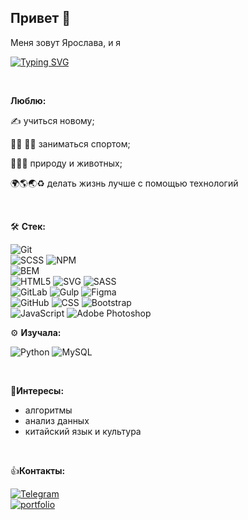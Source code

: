 ## Привет 👋

Меня зовут Ярослава, и я 

[![Typing SVG](https://readme-typing-svg.demolab.com?font=Fira+Code&weight=700&duration=4500&pause=1000&color=02C224&background=FFFFFF00&vCenter=true&random=false&width=435&lines=Junior+Frontend+Developer+🌿)](https://git.io/typing-svg)

<br>

**Люблю:**

✍️ учиться новому;

🚴‍♀️ 🤸‍♀️ заниматься спортом;

🌱🌳🐱 природу и животных;

🌍🌎🌏♻ делать жизнь лучше с помощью технологий

<br>

🛠️ **Cтек:** 

![Git](https://img.shields.io/badge/git-%23F05033.svg?style=for-the-badge&logo=git&logoColor=white)
<br>
![SCSS](https://img.shields.io/badge/scss-E23795.svg?style=for-the-badge&logo=svg&logoColor=white)
![NPM](https://img.shields.io/badge/NPM-%23CB3837.svg?style=for-the-badge&logo=npm&logoColor=white)
<br>
![BEM](https://img.shields.io/badge/bem%20methodology-AE0B83.svg?style=for-the-badge&logo=bem&logoColor=white)
<br>
![HTML5](https://img.shields.io/badge/html5-%23E34F26.svg?style=for-the-badge&logo=html5&logoColor=white)
![SVG](https://img.shields.io/badge/svg-D30066.svg?style=for-the-badge&logo=svg&logoColor=white)
![SASS](https://img.shields.io/badge/SASS-hotpink.svg?style=for-the-badge&logo=SASS&logoColor=white)
<br>
![GitLab](https://img.shields.io/badge/GitLab-F08C00?style=for-the-badge&logo=gitlab&logoColor=white)
![Gulp](https://img.shields.io/badge/GULP-%23CF4647.svg?style=for-the-badge&logo=gulp&logoColor=white)
![Figma](https://img.shields.io/badge/figma-%23F24E1E.svg?style=for-the-badge&logo=figma&logoColor=white)
<br>
![GitHub](https://img.shields.io/badge/github-004B0A.svg?style=for-the-badge&logo=github&logoColor=white)
![CSS](https://img.shields.io/badge/CSS-239120?&style=for-the-badge&logo=css3&logoColor=white)
![Bootstrap](https://img.shields.io/badge/bootstrap-%238511FA.svg?style=for-the-badge&logo=bootstrap&logoColor=white)
<br>
![JavaScript](https://img.shields.io/badge/JavaScript-F7DF1E?style=for-the-badge&logo=javascript&logoColor=black)
![Adobe Photoshop](https://img.shields.io/badge/adobe%20photoshop-%2331A8FF.svg?style=for-the-badge&logo=adobe%20photoshop&logoColor=white)
<br>


⚙️ **Изучала:**

![Python](https://img.shields.io/badge/python-3670A0?style=for-the-badge&logo=python&logoColor=ffdd54)
![MySQL](https://img.shields.io/badge/mysql-5BA2D8.svg?style=for-the-badge&logo=mysql&logoColor=white)

<br>

🏹**Интересы:**

* алгоритмы
* анализ данных
* китайский язык и культура

<br>

👍**Контакты:**

[![Telegram](https://img.shields.io/badge/Telegram-2CA5E0?style=for-the-badge&logo=telegram&logoColor=white)](https://t.me/YaroslavaSabitova)
<br>
[![portfolio](https://img.shields.io/badge/my_portfolio-238866?style=for-the-badge&logo=ko-fi&logoColor=white)](https://yaroslavasabitova.github.io/yaroslava_sabitova/) 




